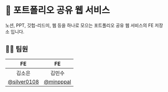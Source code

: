 # 📃 포트폴리오 공유 웹 서비스

노션, PPT, 깃헙-리드미, 웹 등을 하나로 모으는 포트폴리오 공유 웹 서비스의 FE 저장소 입니다.

## 🤝🏻 팀원

|                      FE                      |                    FE                    |
| :------------------------------------------: | :--------------------------------------: |
|                    김소은                    |                  김민수                  |
| [@silver0108](https://github.com/silver0108) | [@minpppal](https://github.com/minpppal) |
